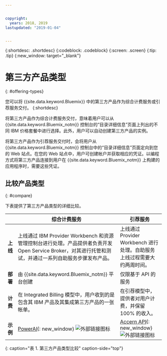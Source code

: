 ```yaml
---


copyright:
  years: 2018, 2019
lastupdated: "2019-01-04"


---
```


{:shortdesc: .shortdesc}
{:codeblock: .codeblock}
{:screen: .screen}
{:tip: .tip}
{:new_window: target="_blank"}

# 第三方产品类型
{: #offering-types}

您可以将 {{site.data.keyword.Bluemix}} 中的第三方产品作为综合计费服务或引荐服务交付。
{:shortdesc}

将第三方产品作为综合计费服务交付，意味着用户可以从 {{site.data.keyword.Bluemix_notm}} 控制台的“目录详细信息”页面上列出的不同 IBM 价格套餐中进行选择。此外，用户可以自动创建第三方产品的实例。

将第三方产品作为引荐服务交付时，会将用户从 {{site.data.keyword.Bluemix_notm}} 控制台中的“目录详细信息”页面定向到您的 Web 站点。在您的 Web 站点中，用户可创建帐户并获取相应的凭证。以编程方式将第三方产品连接到用户在 {{site.data.keyword.Bluemix_notm}} 上构建的应用程序时，需要这些凭证。

## 比较产品类型
{: #compare}

下表提供了第三方产品类型的详细比较。

|  |综合计费服务|引荐服务|
|---|---|---|
|**上线**|上线通过 IBM Provider Workbench 和资源管理控制台进行处理。产品提供者负责开发 Open Service Broker，对其进行托管和测试，并通过一系列自助服务步骤发布产品。|上线通过 Provider Workbench 进行处理。自助服务上线过程需要大约两周时间。|
|**部署**|由 {{site.data.keyword.Bluemix_notm}} 平台创建|仅限基于 API 的服务|
|**计费**|在 Integrated Billing 模型中，用户收到的是包含其 IBM 产品及其集成第三方产品的一张帐单。|在引荐模型中，提供者对用户计费，并保留 100% 的收入。|
|**示例**|[PowerAI](https://{DomainName}/catalog/services/powerai){: new_window} ![外部链接图标](../icons/launch-glyph.svg "外部链接图标")|[Accern API](https://{DomainName}/catalog/services/accern-api){: new_window} ![外部链接图标](../icons/launch-glyph.svg "外部链接图标")|
{: caption="表 1. 第三方产品类型比较" caption-side="top"}

